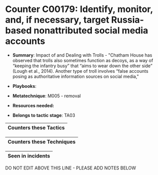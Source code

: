 # Counter C00179: Identify, monitor, and, if necessary, target Russia-based nonattributed social media accounts 

* **Summary**: Impact of and Dealing with Trolls - "Chatham House has observed that trolls also sometimes function as decoys, as a way of “keeping the infantry busy” that “aims to wear down the other side” (Lough et al., 2014). Another type of troll involves “false accounts posing as authoritative information sources on social media,"

* **Playbooks**: 

* **Metatechnique**: M005 - removal

* **Resources needed:** 

* **Belongs to tactic stage**: TA03


| Counters these Tactics |
| ---------------------- |



| Counters these Techniques |
| ------------------------- |



| Seen in incidents |
| ----------------- |


DO NOT EDIT ABOVE THIS LINE - PLEASE ADD NOTES BELOW